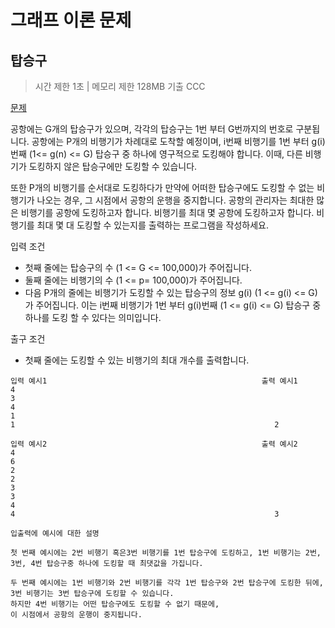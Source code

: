 # 그래프 이론 문제
## 탑승구

> 시간 제한 1초 | 메모리 제한 128MB 기출 CCC

[문제](https://www.acmicpc.net/problem/10775)

공항에는 G개의 탑승구가 있으며, 각각의 탑승구는 1번 부터 G번까지의 번호로 구분됩니다. 공항에는 P개의 비행기가 차례대로 도착할 예정이며,
i번째 비행기를 1번 부터 g(i)번째 (1<= g(n) <= G)
탑승구 중 하나에 영구적으로 도킹해야 합니다. 이때, 다른 비행기가 도킹하지 않은 탑승구에만 도킹할 수 있습니다.

또한 P개의 비행기를 순서대로 도킹하다가 만약에 어떠한 탑승구에도 도킹할 수 없는 비행기가 나오는 경우, 그 시점에서 공항의 운행을 중지합니다.
공항의 관리자는 최대한 많은 비행기를 공항에 도킹하고자 합니다. 비행기를 최대 몇 공항에 도킹하고자 합니다.
비행기를 최대 몇 대 도킹할 수 있는지를 출력하는 프로그램을 작성하세요.

입력 조건
- 첫째 줄에는 탑승구의 수 (1 <= G <= 100,000)가 주어집니다.
- 둘째 줄에는 비행기의 수 (1 <= p= 100,000)가 주어집니다.
- 다음 P개의 줄에는 비행기가 도킹할 수 있는 탑승구의 정보 g(i) (1 <= g(i) <= G)가 주어집니다. 이는 i번째 비행기가 1번 부터 g(i)번째 (1 <= g(i) <= G)
탑승구 중 하나를 도킹 할 수 있다는 의미입니다.

출구 조건
- 첫째 줄에는 도킹할 수 있는 비행기의 최대 개수를 출력합니다.

```
입력 예시1                                                출력 예시1
4
3
4
1
1                                                          2
```

```
입력 예시2                                                출력 예시2
4
6
2
2
3
3
4
4                                                          3
```

```
입출력에 예시에 대한 설명

첫 번째 예시에는 2번 비행기 혹은3번 비행기를 1번 탑승구에 도킹하고, 1번 비행기는 2번, 3번, 4번 탑승구중 하나에 도킹할 때 최댓값을 가집니다.

두 번째 예시에는 1번 비행기와 2번 비행기를 각각 1번 탑승구와 2번 탑승구에 도킹한 뒤에, 3번 비행기는 3번 탑승구에 도킹할 수 있습니다.
하지만 4번 비행기는 어떤 탑승구에도 도킹할 수 없기 때문에,
이 시점에서 공항의 운행이 중지됩니다.
```
